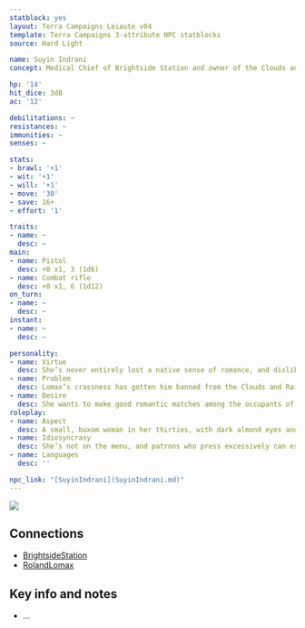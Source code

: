 ```yaml
---
statblock: yes
layout: Terra Campaigns Leiaute v04
template: Terra Campaigns 3-attribute NPC statblocks
source: Hard Light

name: Suyin Indrani
concept: Medical Chief of Brightside Station and owner of the Clouds and Rain brothel

hp: '14'
hit_dice: 3d8
ac: '12'

debilitations: ~
resistances: ~
immunities: ~
senses: ~

stats:
- brawl: '+1'
- wit: '+1'
- will: '+1'
- move: '30'
- save: 16+
- effort: '1'

traits:
- name: ~
  desc: ~
main:
- name: Pistol
  desc: +0 x1, 3 (1d6)
- name: Combat rifle
  desc: +0 x1, 6 (1d12)
on_turn:
- name: ~
  desc: ~
instant:
- name: ~
  desc: ~

personality:
- name: Virtue
  desc: She’s never entirely lost a native sense of romance, and dislikes being reminded of the commercial element of her business
- name: Problem
  desc: Lomax’s crassness has gotten him banned from the Clouds and Rain.
- name: Desire
  desc: She wants to make good romantic matches among the occupants of Brightside.
roleplay:
- name: Aspect
  desc: A small, buxom woman in her thirties, with dark almond eyes and straight black hair.
- name: Idiosyncrasy
  desc: She’s not on the menu, and patrons who press excessively can expect very rough treatment at security’s hands- and no anaesthetic after.
- name: Languages
  desc: ''

npc_link: "[SuyinIndrani](SuyinIndrani.md)"
---
```


![](https://i.imgur.com/B138ywi.png)

## Connections
- [BrightsideStation](../locations/BrightsideStation.md)
- [RolandLomax](RolandLomax.md)

## Key info and notes
- ...


